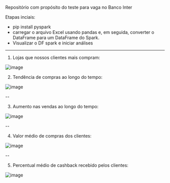 Repositório com propósito do teste para vaga no Banco Inter

Etapas inciais:

* pip install pyspark
* carregar o arquivo Excel usando pandas e, em seguida, converter o DataFrame para um DataFrame do Spark.
* Visualizar o DF spark e iniciar análises

----


1. Lojas que nossos clientes mais compram:

![image](https://github.com/user-attachments/assets/9d7bd868-02fd-4daf-a1d7-d3a423abec7c)


2. Tendência de compras ao longo do tempo:

![image](https://github.com/user-attachments/assets/dde3ea81-904f-4108-89cb-77becc8d099f)


--

3. Aumento nas vendas ao longo do tempo:

![image](https://github.com/user-attachments/assets/1e453c28-51b1-40db-bcde-b86180e5fc4a)


--

4. Valor médio de compras dos clientes:

![image](https://github.com/user-attachments/assets/48571f10-1d4b-4d5d-b9e7-3460780b364f)


--


5. Percentual médio de cashback recebido pelos clientes:

![image](https://github.com/user-attachments/assets/433e4560-744e-4f22-988b-137415454ef5)

